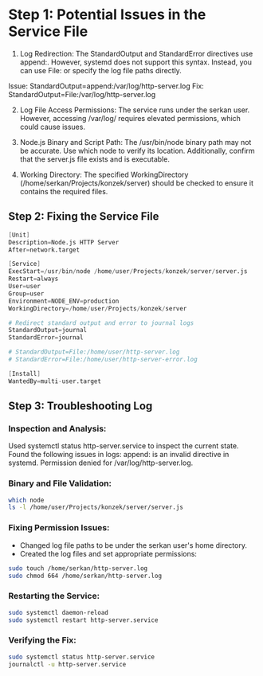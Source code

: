 # Step 1: Potential Issues in the Service File
1. Log Redirection:
The StandardOutput and StandardError directives use append:. However, systemd does not support this syntax. Instead, you can use File: or specify the log file paths directly.

Issue: StandardOutput=append:/var/log/http-server.log
Fix: StandardOutput=File:/var/log/http-server.log

2. Log File Access Permissions:
The service runs under the serkan user. However, accessing /var/log/ requires elevated permissions, which could cause issues.

3. Node.js Binary and Script Path:
The /usr/bin/node binary path may not be accurate. Use which node to verify its location. Additionally, confirm that the server.js file exists and is executable.

4. Working Directory:
The specified WorkingDirectory (/home/serkan/Projects/konzek/server) should be checked to ensure it contains the required files.

## Step 2: Fixing the Service File

```s
[Unit]
Description=Node.js HTTP Server
After=network.target

[Service]
ExecStart=/usr/bin/node /home/user/Projects/konzek/server/server.js
Restart=always
User=user
Group=user
Environment=NODE_ENV=production
WorkingDirectory=/home/user/Projects/konzek/server

# Redirect standard output and error to journal logs
StandardOutput=journal
StandardError=journal

# StandardOutput=File:/home/user/http-server.log
# StandardError=File:/home/user/http-server-error.log

[Install]
WantedBy=multi-user.target
```
## Step 3: Troubleshooting Log
### Inspection and Analysis:

Used systemctl status http-server.service to inspect the current state. Found the following issues in logs:
append: is an invalid directive in systemd.
Permission denied for /var/log/http-server.log.

### Binary and File Validation:

```bash
which node
ls -l /home/user/Projects/konzek/server/server.js
```
### Fixing Permission Issues:

*  Changed log file paths to be under the serkan user's home directory.
* Created the log files and set appropriate permissions:

```bash
sudo touch /home/serkan/http-server.log
sudo chmod 664 /home/serkan/http-server.log
```

### Restarting the Service:

```bash
sudo systemctl daemon-reload
sudo systemctl restart http-server.service
```

### Verifying the Fix:  

```bash
sudo systemctl status http-server.service
journalctl -u http-server.service
``` 

